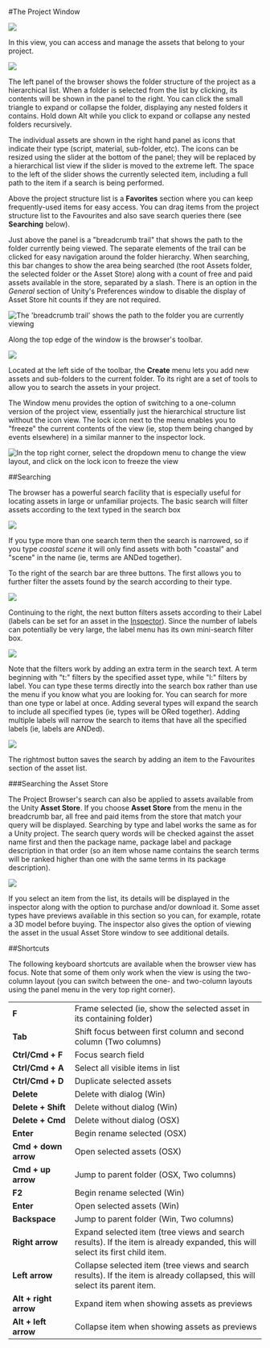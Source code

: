 #The Project Window

![](../uploads/Main/ProjectWindowCallout.jpg) 

In this view, you can access and manage the assets that belong to your project.

![](../uploads/Main/ProjectBrowser.jpg) 

The left panel of the browser shows the folder structure of the project as a hierarchical list. When a folder is selected from the list by clicking, its contents will be shown in the panel to the right. You can click the small triangle to expand or collapse the folder, displaying any nested folders it contains. Hold down Alt while you click to expand or collapse any nested folders recursively.

The individual assets are shown in the right hand panel as icons that indicate their type (script, material, sub-folder, etc). The icons can be resized using the slider at the bottom of the panel; they will be replaced by a hierarchical list view if the slider is moved to the extreme left. The space to the left of the slider shows the currently selected item, including a full path to the item if a search is being performed. 

Above the project structure list is a **Favorites** section where you can keep frequently-used items for easy access. You can drag items from the project structure list to the Favourites and also save search queries there (see **Searching** below).

Just above the panel is a "breadcrumb trail" that shows the path to the folder currently being viewed. The separate elements of the trail can be clicked for easy navigation around the folder hierarchy. When searching, this bar changes to show the area being searched (the root Assets folder, the selected folder or the Asset Store) along with a count of free and paid assets available in the store, separated by a slash. There is an option in the _General_ section of Unity's Preferences window to disable the display of Asset Store hit counts if they are not required.


![The 'breadcrumb trail' shows the path to the folder you are currently viewing](../uploads/Main/ProjBrowserBreadcrumbs.png) 

Along the top edge of the window is the browser's toolbar.


![](../uploads/Main/ProjBrowserToolbar.png) 

Located at the left side of the toolbar, the __Create__ menu lets you add new assets and sub-folders to the current folder. To its right are a set of tools to allow you to search the assets in your project.

The Window menu provides the option of switching to a one-column version of the project view, essentially just the hierarchical structure list without the icon view. The lock icon next to the menu enables you to "freeze" the current contents of the view (ie, stop them being changed by events elsewhere) in a similar manner to the inspector lock.

![In the top right corner, select the dropdown menu to change the view layout, and click on the lock icon to freeze the view ](../uploads/Main/ColumnLock.png) 

##Searching


The browser has a powerful search facility that is especially useful for locating assets in large or unfamiliar projects. The basic search will filter assets according to the text typed in the search box


![](../uploads/Main/ProjBrowserSearchBasic.png) 

If you type more than one search term then the search is narrowed, so if you type _coastal scene_ it will only find assets with both "coastal" and "scene" in the name (ie, terms are ANDed together).

To the right of the search bar are three buttons. The first allows you to further filter the assets found by the search according to their type.


![](../uploads/Main/ProjBrowserTypeMenu.png) 

Continuing to the right, the next button filters assets according to their Label (labels can be set for an asset in the [Inspector](UsingTheInspector)). Since the number of labels can potentially be very large, the label menu has its own mini-search filter box.


![](../uploads/Main/ProjBrowserLabelMenu.png) 

Note that the filters work by adding an extra term in the search text. A term beginning with "t:" filters by the specified asset type, while "l:" filters by label. You can type these terms directly into the search box rather than use the menu if you know what you are looking for. You can search for more than one type or label at once. Adding several types will expand the search to include all specified types (ie, types will be ORed together). Adding multiple labels will narrow the search to items that have all the specified labels (ie, labels are ANDed).


![](../uploads/Main/ProjBrowserSearchTypeAndLabel.png) 

The rightmost button saves the search by adding an item to the Favourites section of the asset list.

###Searching the Asset Store

The Project Browser's search can also be applied to assets available from the Unity __Asset Store__. If you choose __Asset Store__ from the menu in the breadcrumb bar, all free and paid items from the store that match your query will be displayed. Searching by type and label works the same as for a Unity project. The search query words will be checked against the asset name first and then the package name, package label and package description in that order (so an item whose name contains the search terms will be ranked higher than one with the same terms in its package description).


![](../uploads/Main/ProjBrowserAssetStoreSearch.png) 

If you select an item from the list, its details will be displayed in the inspector along with the option to purchase and/or download it. Some asset types have previews available in this section so you can, for example, rotate a 3D model before buying. The inspector also gives the option of viewing the asset in the usual Asset Store window to see additional details.



##Shortcuts


The following keyboard shortcuts are available when the browser view has focus. Note that some of them only work when the view is using the two-column layout (you can switch between the one- and two-column layouts using the panel menu in the very top right corner).


| | |
|:---|:---|
|**F** |Frame selected (ie, show the selected asset in its containing folder) |
|**Tab** |Shift focus between first column and second column (Two columns)|
|**Ctrl/Cmd + F** |Focus search field|
|**Ctrl/Cmd + A** |Select all visible items in list|
|**Ctrl/Cmd + D** |Duplicate selected assets|
|**Delete** |Delete with dialog (Win)|
|**Delete + Shift** |Delete without dialog (Win)|
|**Delete + Cmd** |Delete without dialog (OSX)|
|**Enter** |Begin rename selected (OSX)|
|**Cmd + down arrow** |Open selected assets (OSX)|
|**Cmd + up arrow** |Jump to parent folder (OSX, Two columns)|
|**F2** |Begin rename selected (Win)|
|**Enter** |Open selected assets (Win)|
|**Backspace** |Jump to parent folder (Win, Two columns)|
|**Right arrow** |Expand selected item (tree views and search results). If the item is already expanded, this will select its first child item. |
|**Left arrow** |Collapse selected item (tree views and search results). If the item is already collapsed, this will select its parent item. |
|**Alt + right arrow** |Expand item when showing assets as previews |
|**Alt + left arrow** |Collapse item when showing assets as previews |
